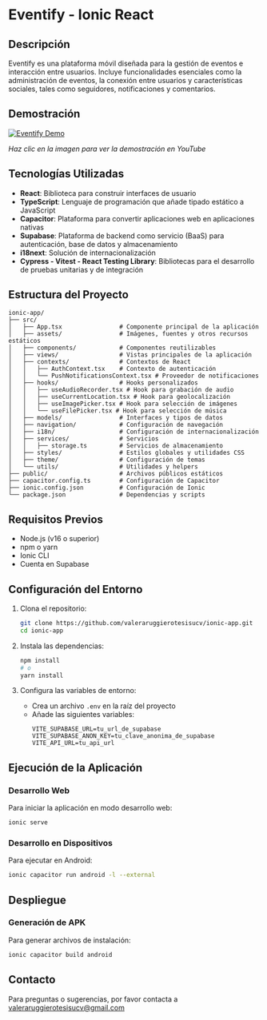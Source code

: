 # Eventify - Ionic React

## Descripción

Eventify es una plataforma móvil diseñada para la gestión de eventos e interacción entre usuarios. Incluye funcionalidades esenciales como la administración de eventos, la conexión entre usuarios y características sociales, tales como seguidores, notificaciones y comentarios.

## Demostración

[![Eventify Demo](https://crnarpvpafbywvdzfukp.supabase.co/storage/v1/object/public/DONT%20DELETE//VideosThumbnail.png)](https://youtu.be/5qaMUsTg-lM)

*Haz clic en la imagen para ver la demostración en YouTube*

## Tecnologías Utilizadas

- **React**: Biblioteca para construir interfaces de usuario
- **TypeScript**: Lenguaje de programación que añade tipado estático a JavaScript
- **Capacitor**: Plataforma para convertir aplicaciones web en aplicaciones nativas
- **Supabase**: Plataforma de backend como servicio (BaaS) para autenticación, base de datos y almacenamiento
- **i18next**: Solución de internacionalización
- **Cypress - Vitest - React Testing Library**: Bibliotecas para el desarrollo de pruebas unitarias y de integración

## Estructura del Proyecto

```
ionic-app/
├── src/
│   ├── App.tsx                # Componente principal de la aplicación
│   ├── assets/                # Imágenes, fuentes y otros recursos estáticos
│   ├── components/            # Componentes reutilizables
│   ├── views/                 # Vistas principales de la aplicación
│   ├── contexts/              # Contextos de React
│   │   ├── AuthContext.tsx    # Contexto de autenticación
│   │   └── PushNotificationsContext.tsx # Proveedor de notificaciones
│   ├── hooks/                 # Hooks personalizados
│   │   ├── useAudioRecorder.tsx # Hook para grabación de audio
│   │   ├── useCurrentLocation.tsx # Hook para geolocalización
│   │   ├── useImagePicker.tsx # Hook para selección de imágenes
│   │   └── useFilePicker.tsx # Hook para selección de música
│   ├── models/                # Interfaces y tipos de datos
│   ├── navigation/            # Configuración de navegación
│   ├── i18n/                  # Configuración de internacionalización
│   ├── services/              # Servicios 
│   │   ├── storage.ts         # Servicios de almacenamiento
│   ├── styles/                # Estilos globales y utilidades CSS
│   ├── theme/                 # Configuración de temas
│   └── utils/                 # Utilidades y helpers
├── public/                    # Archivos públicos estáticos
├── capacitor.config.ts        # Configuración de Capacitor
├── ionic.config.json          # Configuración de Ionic
└── package.json               # Dependencias y scripts
```

## Requisitos Previos

- Node.js (v16 o superior)
- npm o yarn
- Ionic CLI
- Cuenta en Supabase

## Configuración del Entorno

1. Clona el repositorio:
   ```bash
   git clone https://github.com/valeraruggierotesisucv/ionic-app.git
   cd ionic-app
   ```

2. Instala las dependencias:
   ```bash
   npm install
   # o
   yarn install
   ```

3. Configura las variables de entorno:
   - Crea un archivo `.env` en la raíz del proyecto
   - Añade las siguientes variables:
     ```
     VITE_SUPABASE_URL=tu_url_de_supabase
     VITE_SUPABASE_ANON_KEY=tu_clave_anonima_de_supabase
     VITE_API_URL=tu_api_url
     ```

## Ejecución de la Aplicación

### Desarrollo Web

Para iniciar la aplicación en modo desarrollo web:

```bash
ionic serve
```

### Desarrollo en Dispositivos

Para ejecutar en Android:

```bash
ionic capacitor run android -l --external
```

## Despliegue

### Generación de APK

Para generar archivos de instalación:

```bash
ionic capacitor build android 
```

## Contacto

Para preguntas o sugerencias, por favor contacta a valeraruggierotesisucv@gmail.com
